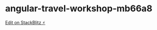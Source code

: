 # angular-travel-workshop-mb66a8

[Edit on StackBlitz ⚡️](https://stackblitz.com/edit/angular-travel-workshop-mb66a8)